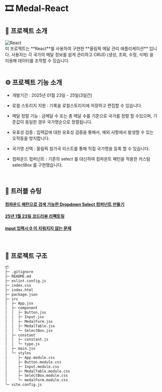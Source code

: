 # 🎞 Medal-React

## 📝 프로젝트 소개

<div>
  <img src="https://img.shields.io/badge/React-v18.3.1-blue" alt="React">
</div>
이 프로젝트는 **React**를 사용하여 구현한 **올림픽 메달 관리 애플리케이션** 입니다. 사용자는 각 국가의 메달 정보를 쉽게 관리하고 CRUD (생성, 조회, 수정, 삭제) 을 이용해 데이터를 조작할 수 있습니다.

<br/>
<br/>

## ⚙ 프로젝트 기능 소개

-   개발기간 : 2025년 01월 23일 - 25일(3일간)

-   로컬 스토리지 지원 : 기록을 로컬스토리지에 저장하고 편집할 수 있습니다.
-   메달 정렬 기능 : 금메달 수 또는 총 메달 수를 기준으로 국가를 정렬 할 수있으며, 기준값이 동일한 경우 국가명순으로 정렬됩니다.
-   유효성 검증 : 입력값에 대한 유효성 검증을 통해서, 예외 사항에서 발생할 수 있는 오작동을 방지합니다.
-   국가명 선택 : 올림픽 참가국 리스트를 통해 직접 국가명을 등록 할 수 있습니다.
-   컴파운드 컴퍼넌트 : 기존의 select 를 대신하여 컴파운트 패턴을 적용한 커스텀 selectBox 를 구현했습니다.

<br/>

## 🚀 트러블 슈팅

#### [컴파운드 패턴으로 검색 가능한 Dropdown Select 컴퍼넌트 만들기](https://aboard-particle-0d4.notion.site/React-Dropdown-Select-185ee001a71580d2b2efc7cc318b96d6?pvs=4)

#### [25년 1월 23일 코드리뷰 리펙토링](https://aboard-particle-0d4.notion.site/React-25-01-23-184ee001a71580e3a739d7c5e1f81ce0?pvs=4)

#### [input 입력시 0 이 지워지지 않는 문제](https://aboard-particle-0d4.notion.site/React-input-0-184ee001a71580dea0fad13342daf2f7?pvs=4)

<br/>

## 📁 프로젝트 구조

```markdown
📦
├─ .gitignore
├─ README.md
├─ eslint.config.js
├─ index.css
├─ index.html
├─ package.json
├─ src
│  ├─ App.jsx
│  ├─ component
│  │  ├─ Button.jsx
│  │  ├─ Input.jsx
│  │  ├─ MedalForm.jsx
│  │  ├─ MedalTable.jsx
│  │  └─ SelectBox.jsx
│  ├─ constant
│  │  ├─ constant.js
│  │  └─ type.js
│  ├─ main.jsx
│  └─ styles
│     ├─ App.module.css
│     ├─ Button.module.css
│     ├─ Input.module.css
│     ├─ MedalTable.module.css
│     ├─ SelectBox.module.css
│     └─ medalForm.module.css
└─ vite.config.js
```

